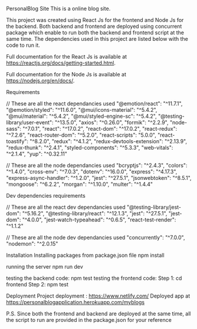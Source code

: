 PersonalBlog Site
This is a online blog site.

This project was created using React Js for the frontend and Node Js for the backend. Both backend and frontend are deployed using concurrent package which enable to run both the backend and frontend script at the same time. The dependencies used in this project are listed below with the code to run it.

Full documentation for the React Js is available at https://reactjs.org/docs/getting-started.html.

Full documentation for the Node Js is available at https://nodejs.org/en/docs/.

Requirements

// These are all the react dependancies used
"@emotion/react": "^11.7.1",
    "@emotion/styled": "^11.6.0",
    "@mui/icons-material": "^5.4.2",
    "@mui/material": "^5.4.2",
    "@mui/styled-engine-sc": "^5.4.2",
    "@testing-library/user-event": "^13.5.0",
    "axios": "^0.26.0",
    "formik": "^2.2.9",
    "node-sass": "^7.0.1",
    "react": "^17.0.2",
    "react-dom": "^17.0.2",
    "react-redux": "^7.2.6",
    "react-router-dom": "^5.2.0",
    "react-scripts": "5.0.0",
    "react-toastify": "^8.2.0",
    "redux": "^4.1.2",
    "redux-devtools-extension": "^2.13.9",
    "redux-thunk": "^2.4.1",
    "styled-components": "^5.3.3",
    "web-vitals": "^2.1.4",
    "yup": "^0.32.11"
    
// These are all the node dependancies used
    "bcryptjs": "^2.4.3",
    "colors": "^1.4.0",
    "cross-env": "^7.0.3",
    "dotenv": "^16.0.0",
    "express": "^4.17.3",
    "express-async-handler": "^1.2.0",
    "jest": "^27.5.1",
    "jsonwebtoken": "^8.5.1",
    "mongoose": "^6.2.2",
    "morgan": "^1.10.0",
    "multer": "^1.4.4"

Dev dependencies requirements

// These are all the react dev dependancies used
"@testing-library/jest-dom": "^5.16.2",
    "@testing-library/react": "^12.1.3",
    "jest": "^27.5.1",
    "jest-dom": "^4.0.0",
    "jest-watch-typeahead": "^0.6.5",
    "react-test-render": "^1.1.2"
    
// These are all the node dev dependancies used
"concurrently": "^7.0.0",
    "nodemon": "^2.0.15"
    
Installation
Installing packages from package.json file npm install

running the server npm run dev

testing the backend code: npm test
testing the frontend code:
Step 1: cd frontend
Step 2: npm test

Deployment
Project deployment : https://www.netlify.com/ Deployed app at https://personalblogapplication.herokuapp.com/myblogs

P.S.
Since both the frontend and backend are deployed at the same time, all the script to run are provided in the package.json for your reference
